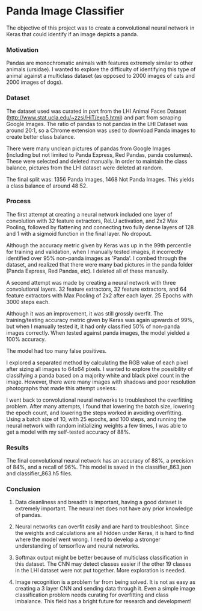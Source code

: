 # Panda Image Classifier

The objective of this project was to create a convolutional neural network in Keras that could identify if an image depicts a panda. 

### Motivation

Pandas are monochromatic animals with features extremely similar to other animals (ursidae). I wanted to explore the difficulty of identifying this type of animal against a multiclass dataset (as opposed to 2000 images of cats and 2000 images of dogs).

### Dataset

The dataset used was curated in part from the LHI Animal Faces Dataset (http://www.stat.ucla.edu/~zzsi/HiT/exp5.html) and part from scraping Google Images. The ratio of pandas to not pandas in the LHI Dataset was around 20:1, so a Chrome extension was used to download Panda images to create better class balance. 

There were many unclean pictures of pandas from Google Images (including but not limited to Panda Express, Red Pandas, panda costumes). These were selected and deleted manually. In order to maintain the class balance, pictures from the LHI dataset were deleted at random.

The final split was: 1356 Panda Images, 1468 Not Panda Images. This yields a class balance of around 48:52.

### Process

The first attempt at creating a neural network included one layer of convolution with 32 feature extractors, ReLU activation, and 2x2 Max Pooling, followed by flattening and connecting two fully dense layers of 128 and 1 with a sigmoid function in the final layer. No dropout. 

Although the accuracy metric given by Keras was up in the 99th percentile for training and validation, when I manually tested images, it incorrectly identified over 95% non-panda images as 'Panda'. I combed through the dataset, and realized that there were many bad pictures in the panda folder (Panda Express, Red Pandas, etc). I deleted all of these manually.

A second attempt was made by creating a neural network with three convolutional layers. 32 feature extractors, 32 feature extractors, and 64 feature extractors with Max Pooling of 2x2 after each layer. 25 Epochs with 3000 steps each.

Although it was an improvement, it was still grossly overfit. The training/testing accuracy metric given by Keras was again upwards of 99%, but when I manually tested it, it had only classified 50% of non-panda images correctly. When tested against panda images, the model yielded a 100% accuracy.

The model had too many false positives.

I explored a separated method by calculating the RGB value of each pixel after sizing all images to 64x64 pixels. I wanted to explore the possibility of classifying a panda based on a majority white and black pixel count in the image. However, there were many images with shadows and poor resolution photographs that made this attempt useless.

I went back to convolutional neural networks to troubleshoot the overfitting problem. After many attempts, I found that lowering the batch size, lowering the epoch count, and lowering the steps worked in avoiding overfitting. Using a batch size of 10, with 25 epochs, and 100 steps, and running the neural network with random initializing weights a few times, I was able to get a model with my self-tested accuracy of 88%.


### Results

The final convolutional neural network has an accuracy of 88%, a precision of 84%, and a recall of 96%. This model is saved in the classifier_863.json and classifier_863.h5 files. 

### Conclusion

1. Data cleanliness and breadth is important, having a good dataset is extremely important. The neural net does not have any prior knowledge of pandas. 

2. Neural networks can overfit easily and are hard to troubleshoot. Since the weights and calculations are all hidden under Keras, it is hard to find where the model went wrong. I need to develop a stronger understanding of tensorflow and neural networks.

3. Softmax output might be better because of multiclass classification in this dataset. The CNN may detect classes easier if the other 19 classes in the LHI dataset were not put together. More exploration is needed. 

4. Image recognition is a problem far from being solved. It is not as easy as creating a 3 layer CNN and sending data through it. Even a simple image classification problem needs curating for overfitting and class imbalance. This field has a bright future for research and development!

